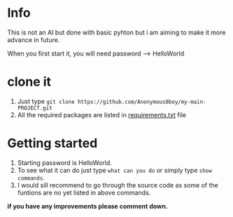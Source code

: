 # Info
 This is not an AI but done with basic pyhton but i am aiming to make it more advance in future.
 
 When you first start it, you will need password --> HelloWorld
# clone it
 1. Just type `git clone https://github.com/Anonymous0boy/my-main-PROJECT.git `
 2. All the required packages are listed in [requirements.txt](/requirements.txt) file
# Getting started
 1. Starting password is HelloWorld.
 2. To see what it can do just type `what can you do` or simply type `show commands`.
 3. I would sill recommend to go through the source code as some of the funtions are no yet listed in above commands.

**if you have any improvements please comment down.**
